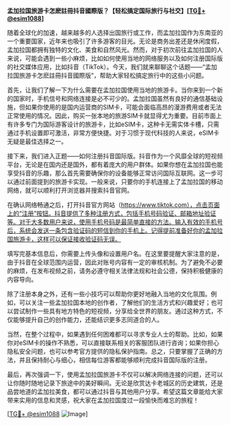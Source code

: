 **孟加拉国旅游卡怎麽註冊抖音國際版？【轻松搞定国际旅行与社交】[[TG💪+ @esim1088](https://t.me/s/esim1088)]**

随着全球化的加速，越来越多的人选择出国旅行或工作，而孟加拉国作为东南亚的一个重要国家，近年来也吸引了许多游客的目光。无论是商务出差还是休闲度假，孟加拉国都拥有独特的文化、美食和自然风光。然而，对于初次前往孟加拉国的人来说，可能会遇到一些小麻烦，比如如何使用当地的网络服务以及如何注册国际版的社交媒体应用，比如抖音（TikTok）。今天，我们就来聊聊这个话题——“孟加拉国旅游卡怎麽註冊抖音國際版”，帮助大家轻松搞定旅行中的这些小问题。

首先，让我们了解一下为什么需要在孟加拉国使用当地的旅游卡。当你来到一个新的国家时，手机信号和网络连接是必不可少的。孟加拉国虽然有良好的通信基础设施，但如果你使用的是国内运营商的SIM卡，可能会面临高昂的漫游费用或者无法正常使用的情况。因此，购买一张本地的旅游SIM卡就显得尤为重要。目前市面上有许多专门为国际游客设计的旅游卡，比如eSIM卡，这种卡无需实体卡槽，只需通过手机设置即可激活，非常方便快捷。对于习惯于现代科技的人来说，eSIM卡无疑是最佳选择之一。

接下来，我们进入正题——如何注册抖音国际版。抖音作为一个风靡全球的短视频平台，无论是在国内还是国外，都有着庞大的用户群体。如果你想在孟加拉国也能享受抖音的乐趣，那么首先需要确保你的设备能够正常访问国际互联网。这一步可以通过前面提到的旅游卡实现。一般来说，只要你的手机连接上了孟加拉国的移动网络，就可以顺利打开浏览器并搜索抖音官网。

在确认网络畅通之后，打开抖音官方网站（https://www.tiktok.com），点击页面上的“注册”按钮。抖音提供了多种注册方式，包括手机号码验证、邮箱地址验证等。对于大多数用户来说，使用手机号码是最简单直接的方法。输入有效的手机号后，系统会发送一条包含验证码的短信到你的手机上。记得提前准备好你的孟加拉国旅游卡，这样可以保证接收验证码无误。

填写完基本信息后，你需要上传头像和设置用户名。在这里要提醒大家注意的是，由于抖音在全球范围内运营，因此对账号内容有一定的审核机制。为了避免不必要的麻烦，在发布视频之前，请务必遵守相关法律法规和社会公德，保持积极健康的内容导向。

除了注册本身之外，还有一些小技巧可以帮助你更好地融入当地的文化氛围。例如，可以关注一些孟加拉国本地的创作者，了解他们的生活方式和兴趣爱好；也可以尝试制作一些具有地方特色的短视频，分享给全世界的朋友。通过这种方式，不仅能够提升自己的创作能力，还能结识更多志同道合的人。

当然，在整个过程中，如果遇到任何困难都可以寻求专业人士的帮助。比如，如果你对eSIM卡的操作不熟悉，可以直接联系相关的客服团队进行咨询；如果你担心隐私安全问题，也可以参考官方提供的隐私保护指南。总之，只要掌握了正确的方法，并且保持耐心与细心，相信每位游客都能够顺利完成抖音国际版的注册。

最后，再次强调一下，使用孟加拉国旅游卡不仅可以解决网络连接的问题，还可以让你随时随地记录下旅途中的美好瞬间。无论是欣赏达卡老城区的历史建筑，还是品尝地道的孟加拉美食，都可以通过抖音与其他用户分享。希望这篇文章能给大家带来实用的信息和灵感，祝大家在孟加拉国度过一段愉快而难忘的旅程！

[[TG💪+ @esim1088](https://t.me/s/esim1088) ![Image](https://i.postimg.cc/4NQfJmqS/Snipaste-2025-05-13-00-14-12.png)]
